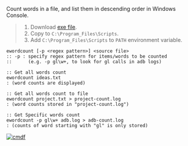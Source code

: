 Count words in a file, and list them in descending order in Windows Console.
> 1. Download [exe file](https://github.com/cmdf/extra-wordcount/releases/download/1.0.0/ewordcount.exe).
> 2. Copy to `C:\Program_Files\Scripts`.
> 3. Add `C:\Program_Files\Scripts` to `PATH` environment variable.


```batch
ewordcount [-p <regex pattern>] <source file>
:: -p : specify regex pattern for items/words to be counted
::      (e.g. -p gl\w+, to look for gl calls in adb logs)
```

```batch
:: Get all words count
ewordcount ideas.txt
: (word counts are displayed)

:: Get all words count to file
ewordcount project.txt > project-count.log
: (word counts stored in "project-count.log")

:: Get Specific words count
ewordcount -p gl\w+ adb.log > adb-count.log
: (counts of word starting with "gl" is only stored)
```


[![cmdf](https://i.imgur.com/ApzHpHZ.jpg)](https://cmdf.github.io)
